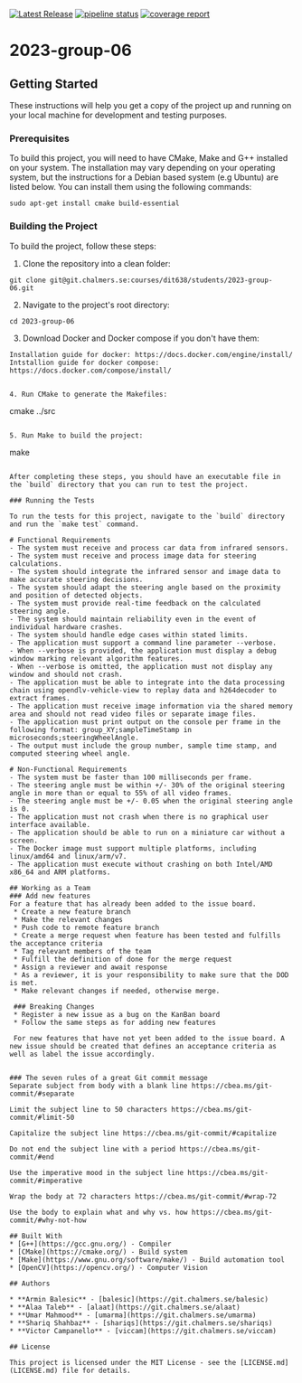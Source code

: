 [![Latest Release](https://git.chalmers.se/courses/dit638/students/2023-group-06/-/badges/release.svg)](https://git.chalmers.se/courses/dit638/students/2023-group-06/-/releases)
[![pipeline status](https://git.chalmers.se/courses/dit638/students/2023-group-06/badges/main/pipeline.svg)](https://git.chalmers.se/courses/dit638/students/2023-group-06/-/pipelines)
[![coverage report](https://git.chalmers.se/courses/dit638/students/2023-group-06/badges/a8-bonus/coverage.svg)](https://git.chalmers.se/courses/dit638/students/2023-group-06/-/graphs/main/charts)

# 2023-group-06

## Getting Started

These instructions will help you get a copy of the project up and running on your local machine for development and testing purposes.

### Prerequisites

To build this project, you will need to have CMake, Make and G++ installed on your system. The installation may vary depending on your operating system, but the instructions for a Debian based system (e.g Ubuntu) are listed below. You can install them using the following commands:

```
sudo apt-get install cmake build-essential
```

### Building the Project

To build the project, follow these steps:

1. Clone the repository into a clean folder:


```
git clone git@git.chalmers.se:courses/dit638/students/2023-group-06.git
```

2. Navigate to the project's root directory:
```
cd 2023-group-06
```

3. Download Docker and Docker compose if you don't have them:
```
Installation guide for docker: https://docs.docker.com/engine/install/
Intstallion guide for docker compose: https://docs.docker.com/compose/install/


4. Run CMake to generate the Makefiles:
```
cmake ../src
```

5. Run Make to build the project:
```
make
```

After completing these steps, you should have an executable file in the `build` directory that you can run to test the project.

### Running the Tests

To run the tests for this project, navigate to the `build` directory and run the `make test` command.

# Functional Requirements
- The system must receive and process car data from infrared sensors.
- The system must receive and process image data for steering calculations.
- The system should integrate the infrared sensor and image data to make accurate steering decisions.
- The system should adapt the steering angle based on the proximity and position of detected objects.
- The system must provide real-time feedback on the calculated steering angle.
- The system should maintain reliability even in the event of individual hardware crashes.
- The system should handle edge cases within stated limits.
- The application must support a command line parameter --verbose.
- When --verbose is provided, the application must display a debug window marking relevant algorithm features.
- When --verbose is omitted, the application must not display any window and should not crash.
- The application must be able to integrate into the data processing chain using opendlv-vehicle-view to replay data and h264decoder to extract frames.
- The application must receive image information via the shared memory area and should not read video files or separate image files.
- The application must print output on the console per frame in the following format: group_XY;sampleTimeStamp in microseconds;steeringWheelAngle.
- The output must include the group number, sample time stamp, and computed steering wheel angle.

# Non-Functional Requirements
- The system must be faster than 100 milliseconds per frame.
- The steering angle must be within +/- 30% of the original steering angle in more than or equal to 55% of all video frames.
- The steering angle must be +/- 0.05 when the original steering angle is 0.
- The application must not crash when there is no graphical user interface available.
- The application should be able to run on a miniature car without a screen.
- The Docker image must support multiple platforms, including linux/amd64 and linux/arm/v7.
- The application must execute without crashing on both Intel/AMD x86_64 and ARM platforms.

## Working as a Team
### Add new features
For a feature that has already been added to the issue board. 
 * Create a new feature branch 
 * Make the relevant changes 
 * Push code to remote feature branch
 * Create a merge request when feature has been tested and fulfills the acceptance criteria
 * Tag relevant members of the team
 * Fulfill the definition of done for the merge request
 * Assign a reviewer and await response
 * As a reviewer, it is your responsibility to make sure that the DOD is met.
 * Make relevant changes if needed, otherwise merge.
 
 ### Breaking Changes
 * Register a new issue as a bug on the KanBan board
 * Follow the same steps as for adding new features
 
 For new features that have not yet been added to the issue board. A new issue should be created that defines an acceptance criteria as well as label the issue accordingly.
 
   
### The seven rules of a great Git commit message
Separate subject from body with a blank line https://cbea.ms/git-commit/#separate

Limit the subject line to 50 characters https://cbea.ms/git-commit/#limit-50

Capitalize the subject line https://cbea.ms/git-commit/#capitalize

Do not end the subject line with a period https://cbea.ms/git-commit/#end

Use the imperative mood in the subject line https://cbea.ms/git-commit/#imperative

Wrap the body at 72 characters https://cbea.ms/git-commit/#wrap-72

Use the body to explain what and why vs. how https://cbea.ms/git-commit/#why-not-how

## Built With
* [G++](https://gcc.gnu.org/) - Compiler
* [CMake](https://cmake.org/) - Build system
* [Make](https://www.gnu.org/software/make/) - Build automation tool
* [OpenCV](https://opencv.org/) - Computer Vision

## Authors

* **Armin Balesic** - [balesic](https://git.chalmers.se/balesic)
* **Alaa Taleb** - [alaat](https://git.chalmers.se/alaat)
* **Umar Mahmood** - [umarma](https://git.chalmers.se/umarma)
* **Shariq Shahbaz** - [shariqs](https://git.chalmers.se/shariqs)
* **Victor Campanello** - [viccam](https://git.chalmers.se/viccam)

## License

This project is licensed under the MIT License - see the [LICENSE.md](LICENSE.md) file for details.

